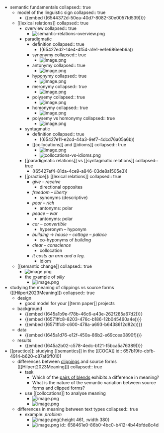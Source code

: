 - semantic fundamentals
  collapsed:: true
	- model of the linguistic sign
	  collapsed:: true
		- {{embed ((6544372d-50ea-40d7-8082-30e0057fd539))}}
	- [[lexical relations]]
	  collapsed:: true
		- overview
		  collapsed:: true
			- ![semantic-relations-overview.png](../assets/semantic-relations-overview_1698949387136_0.png)
		- paradigmatic
			- definition
			  collapsed:: true
				- ((65427ed2-14e4-4f54-a1e1-ee1e686eeb6a))
			- synonymy
			  collapsed:: true
				- ![image.png](../assets/image_1703174058434_0.png)
			- antonymy
			  collapsed:: true
				- ![image.png](../assets/image_1703174076523_0.png)
			- hyponymy
			  collapsed:: true
				- ![image.png](../assets/image_1703174092188_0.png)
			- meronymy
			  collapsed:: true
				- ![image.png](../assets/image_1703174107080_0.png)
			- polysemy
			  collapsed:: true
				- ![image.png](../assets/image_1703174132722_0.png)
			- homonymy
			  collapsed:: true
				- ![image.png](../assets/image_1703174144541_0.png)
			- polysemy vs homonymy
			  collapsed:: true
				- ![image.png](../assets/image_1703174172496_0.png)
		- syntagmatic
			- definition
			  collapsed:: true
				- ((65427e11-e2cd-44a3-9ef7-4dcd76a05a6b))
			- [[collocations]] and [[idioms]]
			  collapsed:: true
				- ![image.png](../assets/image_1703174216245_0.png)
				- ![collocations-vs-idioms.png](../assets/collocations-vs-idioms_1698949088595_0.png)
		- [[paradigmatic relations]] vs [[syntagmatic relations]]
		  collapsed:: true
			- ((65427ef4-81da-4ce9-a846-03de8a1505e3))
		- [[practice]]: [[lexical relations]]
		  collapsed:: true
			- *give* – *receive*
				- directional opposites
			- *freedom* – *liberty*
				- synonyms (descriptive)
			- *poor* – *rich*
				- antonyms: polar
			- *peace* – *war*
				- antonyms: polar
			- *car* – *convertible*
				- hyperonym – hyponym
			- *building* → *house* – *cottage* – *palace*
				- co-hyponyms of *building*
			- *clear* – *conscience*
				- collocation
			- *It costs an arm and a leg.*
				- idiom
	- [[semantic change]]
	  collapsed:: true
		- ![image.png](../assets/image_1703174250246_0.png)
		- the example of *silly*
			- ![image.png](../assets/image_1703174276050_0.png)
- studying the meaning of clippings vs source forms ([[Hilpert2023Meaning]])
  collapsed:: true
	- design
		- good model for your [[term paper]] projects
	- background
		- {{embed ((645a1b9e-f78b-46c6-a43e-262f285a67d2))}}
		- {{embed ((6571ffc8-8203-476c-b186-12b045460a4e))}}
		- {{embed ((6571ffc8-c600-478a-a693-b6438612d82c))}}
	- data
		- {{embed ((645a1d76-e12f-450a-86b2-e69ccea0890f))}}
	- results
		- {{embed ((645a2b02-c578-4edc-b121-f5bca5a76389))}}
- [[practice]]: studying [[semantics]] in the [[COCA]]
  id:: 657b19fe-cbfb-4914-b620-c87af6ff0101
	- differences between [clippings]([[clipping]]) and source forms ([[Hilpert2023Meaning]])
	  collapsed:: true
		- task
			- Which of the [pairs of blends](((645a2870-9ab6-4a81-941d-44fe6a3c121a))) exhibits a difference in meaning?
			- What is the nature of the semantic variation between source forms and clipped forms?
		- use [[collocations]] to analyse meaning
			- ![image.png](../assets/image_1703241715733_0.png)
			- ![image.png](../assets/image_1702566403073_0.png)
	- differences in meaning between text types
	  collapsed:: true
		- example: *problem*
			- ![image.png](../assets/image_1704971598749_0.png){:height 461, :width 380}
			- ![image.png](../assets/image_1704971645915_0.png)
			  id:: 658461e0-86b0-4bc0-b412-4b44bfde8c4d